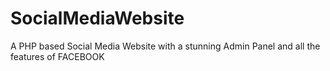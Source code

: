 # SocialMediaWebsite
A PHP based Social Media Website with a stunning Admin Panel and all the features of FACEBOOK
